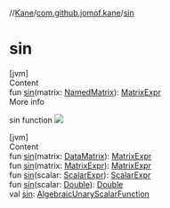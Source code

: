 //[Kane](../index.md)/[com.github.jomof.kane](index.md)/[sin](sin.md)



# sin  
[jvm]  
Content  
fun [sin](sin.md)(matrix: [NamedMatrix](../com.github.jomof.kane.impl/-named-matrix/index.md)): [MatrixExpr](-matrix-expr/index.md)  
More info  


sin function ![](https://jomof.github.io/kane/figures/sin-profile.svg)

  


[jvm]  
Content  
fun [sin](sin.md)(matrix: [DataMatrix](../com.github.jomof.kane.impl/-data-matrix/index.md)): [MatrixExpr](-matrix-expr/index.md)  
fun [sin](sin.md)(matrix: [MatrixExpr](-matrix-expr/index.md)): [MatrixExpr](-matrix-expr/index.md)  
fun [sin](sin.md)(scalar: [ScalarExpr](-scalar-expr/index.md)): [ScalarExpr](-scalar-expr/index.md)  
fun [sin](sin.md)(scalar: [Double](https://kotlinlang.org/api/latest/jvm/stdlib/kotlin/-double/index.html)): [Double](https://kotlinlang.org/api/latest/jvm/stdlib/kotlin/-double/index.html)  
val [sin](sin.md): [AlgebraicUnaryScalarFunction](../com.github.jomof.kane.impl.functions/-algebraic-unary-scalar-function/index.md)  



